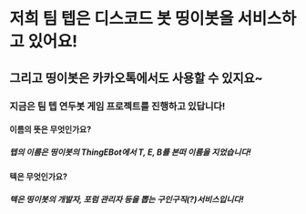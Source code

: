 # 저희 팀 텝은 디스코드 봇 띵이봇을 서비스하고 있어요!
## 그리고 띵이봇은 카카오톡에서도 사용할 수 있지요~
### 지금은 팀 텝 연두봇 게임 프로젝트를 진행하고 있답니다!

#### 이름의 뜻은 무엇인가요?
##### 텝의 이름은 띵이봇의 ThingEBot에서 T, E, B를 본떠 이름을 지었습니다!

#### 텍은 무엇인가요?
##### 텍은 띵이봇의 개발자, 포럼 관리자 등을 뽑는 구인구직(?)서비스입니다!
